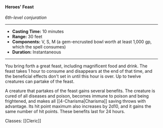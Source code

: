 #### Heroes' Feast
*6th-level conjuration*
___
- **Casting Time:** 10 minutes
- **Range:** 30 feet
- **Components:** V, S, M (a gem-encrusted bowl worth at least 1,000 gp, which the spell consumes)
- **Duration:** Instantaneous
---
You bring forth a great feast, including magnificent food and drink. The feast takes 1 hour to consume and disappears at the end of that time, and the beneficial effects don't set in until this hour is over. Up to twelve creatures can partake of the feast.

A creature that partakes of the feast gains several benefits. The creature is cured of all diseases and poison, becomes immune to poison and being frightened, and makes all [[4-Charisma|Charisma]] saving throws with advantage. Its hit point maximum also increases by 2d10, and it gains the same number of hit points. These benefits last for 24 hours.

Classes: [[Cleric]]
